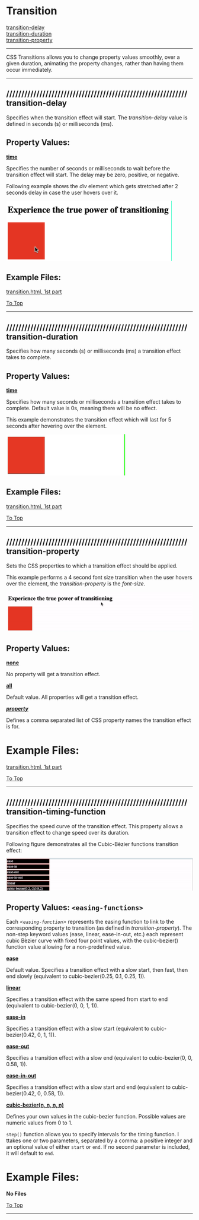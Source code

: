 # Transition

[transition-delay](#-transition-delay) <br>
[transition-duration](#-transition-duration) <br>
[transition-property](#-transition-property) <br>

<hr>

CSS Transitions allows you to change property values smoothly, over a given duration, animating the property changes, rather than having them occur immediately.

<hr>

## //////////////////////////////////////////////////////////// transition-delay

Specifies when the transition effect will start. The _transition-delay_ value is defined in seconds (s) or milliseconds (ms).

## Property Values:

<ins>**time**</ins>

Specifies the number of seconds or milliseconds to wait before the transition effect will start. The delay may be zero, positive, or negative.

Following example shows the _div_ element which gets stretched after 2 seconds delay in case the user hovers over it.

![transition-delay](pics/transition-delay.gif)

## Example Files:

[transition.html, 1st part](html/transition.html) <br>

[To Top](#transition)

<hr>

## //////////////////////////////////////////////////////////// transition-duration

Specifies how many seconds (s) or milliseconds (ms) a transition effect takes to complete.

## Property Values:

<ins>**time**</ins>

Specifies how many seconds or milliseconds a transition effect takes to complete. Default value is 0s, meaning there will be no effect.

This example demonstrates the transition effect which will last for 5 seconds after hovering over the element.

![transition-duration](pics/transition-duration.gif)

## Example Files:

[transition.html, 1st part](html/transition.html) <br>

[To Top](#transition)

<hr>

## //////////////////////////////////////////////////////////// transition-property

Sets the CSS properties to which a transition effect should be applied.

This example performs a 4 second font size transition when the user hovers over the element, the _transition-property_ is the _font-size_.

![transition-property](pics/transition-property.gif)

## Property Values:

<ins>**none**</ins>

No property will get a transition effect.

<ins>**all**</ins>

Default value. All properties will get a transition effect.

<ins>**_property_**</ins>

Defines a comma separated list of CSS property names the transition effect is for.

# Example Files:

[transition.html, 1st part](html/transition.html) <br>

[To Top](#transition)

<hr>

## //////////////////////////////////////////////////////////// transition-timing-function

Specifies the speed curve of the transition effect. This property allows a transition effect to change speed over its duration.

Following figure demonstrates all the Cubic-Bèzier functions transition effect:

![easing functions](pics/transition-timing-function.gif)

## Property Values: `<easing-functions>`

Each _<`easing-function`>_ represents the easing function to link to the corresponding property to transition (as defined in _transition-property_). The non-step keyword values (ease, linear, ease-in-out, etc.) each represent cubic Bèzier curve with fixed four point values, with the cubic-bezier() function value allowing for a non-predefined value.

<ins>**ease**</ins>

Default value. Specifies a transition effect with a slow start, then fast, then end slowly (equivalent to cubic-bezier(0.25, 0.1, 0.25, 1)).

<ins>**linear**</ins>

Specifies a transition effect with the same speed from start to end (equivalent to cubic-bezier(0, 0, 1, 1)).

<ins>**ease-in**</ins>

Specifies a transition effect with a slow start (equivalent to cubic-bezier(0.42, 0, 1, 1)).

<ins>**ease-out**</ins>

Specifies a transition effect with a slow end (equivalent to cubic-bezier(0, 0, 0.58, 1)).

<ins>**ease-in-out**</ins>

Specifies a transition effect with a slow start and end (equivalent to cubic-bezier(0.42, 0, 0.58, 1)).

<ins>**cubic-bezier(n, n, n, n)**</ins>

Defines your own values in the cubic-bezier function. Possible values are numeric values from 0 to 1.

`step()` function allows you to specify intervals for the timing function. I ttakes one or two parameters, separated by a comma: a positive integer and an optional value of either `start` or `end`. If no second parameter is included, it will default to `end`.

# Example Files:

**No Files**

[To Top](#transition)

<hr>

